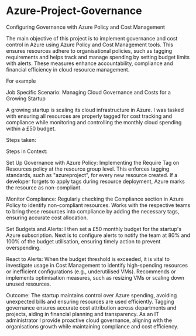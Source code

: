 # Azure-Project-Governance
Configuring Governance with Azure Policy and Cost Management

The main objective of this project is to implement governance and cost control in Azure using Azure Policy and Cost Management tools. This ensures resources adhere to organisational policies, such as tagging requirements and helps track and manage spending by setting budget limits with alerts. These measures enhance accountability, compliance and financial efficiency in cloud resource management.

For example

Job Specific Scenario: Managing Cloud Governance and Costs for a Growing Startup

A growing startup is scaling its cloud infrastructure in Azure. I was tasked with ensuring all resources are properly tagged for cost tracking and compliance while monitoring and controlling the monthly cloud spending within a £50 budget.

Steps taken:

Steps in Context:

Set Up Governance with Azure Policy:
Implementing the Require Tag on Resources policy at the resource group level. This enforces tagging standards, such as "azureproject", for every new resource created. If a developer forgets to apply tags during resource deployment, Azure marks the resource as non-compliant.

Monitor Compliance:
Regularly checking the Compliance section in Azure Policy to identify non-compliant resources.
Works with the respective teams to bring these resources into compliance by adding the necessary tags, ensuring accurate cost allocation.

Set Budgets and Alerts:
I then set a £50 monthly budget for the startup's Azure subscription.
Next is to configure alerts to notify the team at 80% and 100% of the budget utilisation, ensuring timely action to prevent overspending.

React to Alerts:
When the budget threshold is exceeded, it is vital to investigate usage in Cost Management to identify high-spending resources or inefficient configurations (e.g., underutilised VMs).
Recommends or implements optimisation measures, such as resizing VMs or scaling down unused resources.

Outcome: The startup maintains control over Azure spending, avoiding unexpected bills and ensuring resources are used efficiently.
Tagging governance ensures accurate cost attribution across departments and projects, aiding in financial planning and transparency.
As an IT administrator I provide proactive cloud governance, aligning with the organisations growth while maintaining compliance and cost efficiency.
